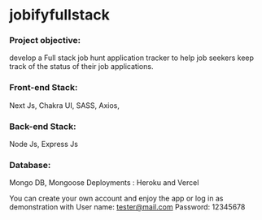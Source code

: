 # jobifyfullstack
### Project objective: 
develop a Full stack job hunt application tracker to help job seekers keep track of the status of their job applications.

### Front-end Stack: 
Next Js, Chakra UI, SASS, Axios, 

### Back-end Stack: 
Node Js, Express Js

### Database: 
Mongo DB, Mongoose
Deployments : Heroku and Vercel  

You can create your own account and enjoy the app or log in as demonstration with 
User name: tester@mail.com
Password: 12345678

